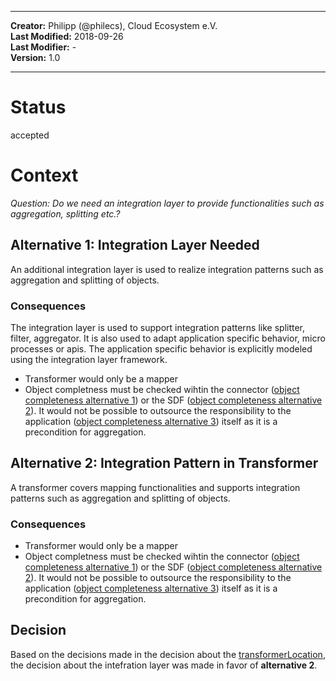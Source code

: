 
---

**Creator:** Philipp (@philecs), Cloud Ecosystem e.V. <br>
**Last Modified:** 2018-09-26 <br>
**Last Modifier:** - <br>
**Version:** 1.0  <br>

---

# Status
accepted

# Context
_Question: Do we need an integration layer to provide functionalities such as aggregation, splitting etc.?_

## Alternative 1: Integration Layer Needed
An additional integration layer is used to realize integration patterns such as aggregation and splitting of objects.

### Consequences
The integration layer is used to support integration patterns like splitter, filter, aggregator.
It is also used to adapt application specific behavior, micro processes or apis.
The application specific behavior is explicitly modeled using the integration layer framework.

* Transformer would only be a mapper
* Object completness must be checked wihtin the connector ([object completeness alternative 1](objectCompleteness.md)) or the SDF ([object completeness alternative 2](objectCompleteness.md.md)). It would not be possible to outsource the responsibility to the application ([object completeness alternative 3](objectCompleteness.md.md)) itself as it is a precondition for aggregation.

## Alternative 2: Integration Pattern in Transformer
A transformer covers mapping functionalities and supports integration patterns such as aggregation and splitting of objects.

### Consequences
* Transformer would only be a mapper
* Object completness must be checked wihtin the connector ([object completeness alternative 1](objectCompleteness.md.md)) or the SDF ([object completeness alternative 2](objectCompleteness.md.md)). It would not be possible to outsource the responsibility to the application ([object completeness alternative 3](objectCompleteness.md.md)) itself as it is a precondition for aggregation.

## Decision
Based on the decisions made in the decision about the [transformerLocation](transformerLocation.md), the decision about the intefration layer was made in favor of **alternative 2**.

